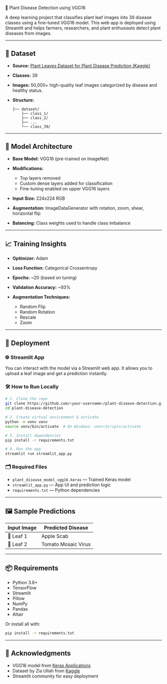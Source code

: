  🌿 Plant Disease Detection using VGG16

A deep learning project that classifies plant leaf images into 39 disease classes using a fine-tuned VGG16 model. This web app is deployed using Streamlit and helps farmers, researchers, and plant enthusiasts detect plant diseases from images.

---

## 📁 Dataset

* **Source:** [Plant Leaves Dataset for Plant Disease Prediction (Kaggle)](https://www.kaggle.com/datasets/ziac007/plant-leaves-dataset-for-plant-disease-prediction)
* **Classes:** 39
* **Images:** 50,000+ high-quality leaf images categorized by disease and healthy status.
* **Structure:**

  ```
  ├── dataset/
      ├── class_1/
      ├── class_2/
      ├── ...
      └── class_39/
  ```

---

## 🧠 Model Architecture

* **Base Model:** VGG16 (pre-trained on ImageNet)
* **Modifications:**

  * Top layers removed
  * Custom dense layers added for classification
  * Fine-tuning enabled on upper VGG16 layers
* **Input Size:** 224x224 RGB
* **Augmentation:** ImageDataGenerator with rotation, zoom, shear, horizontal flip
* **Balancing:** Class weights used to handle class imbalance

---

## 📈 Training Insights

* **Optimizer:** Adam
* **Loss Function:** Categorical Crossentropy
* **Epochs:** \~20 (based on tuning)
* **Validation Accuracy:** \~93%
* **Augmentation Techniques:**

  * Random Flip
  * Random Rotation
  * Rescale
  * Zoom

---

## 🚀 Deployment

### 🌐 Streamlit App

You can interact with the model via a Streamlit web app. It allows you to upload a leaf image and get a prediction instantly.

### 🛠 How to Run Locally

```bash
# 1. Clone the repo
git clone https://github.com/<your-username>/plant-disease-detection.git
cd plant-disease-detection

# 2. Create virtual environment & activate
python -m venv venv
source venv/bin/activate  # On Windows: venv\Scripts\activate

# 3. Install dependencies
pip install -r requirements.txt

# 4. Run the app
streamlit run streamlit_app.py
```

### 🗂 Required Files

* `plant_disease_model_vgg16.keras` — Trained Keras model
* `streamlit_app.py` — App UI and prediction logic
* `requirements.txt` — Python dependencies

---

## 🖼️ Sample Predictions

| Input Image | Predicted Disease   |
| ----------- | ------------------- |
| 🍃 Leaf 1   | Apple Scab          |
| 🍃 Leaf 2   | Tomato Mosaic Virus |

---

## 📦 Requirements

* Python 3.8+
* TensorFlow
* Streamlit
* Pillow
* NumPy
* Pandas
* Altair

Or install all with:

```bash
pip install -r requirements.txt
```

---

## 🤝 Acknowledgments

* VGG16 model from [Keras Applications](https://keras.io/api/applications/)
* Dataset by Zia Ullah from [Kaggle](https://www.kaggle.com/datasets/ziac007/plant-leaves-dataset-for-plant-disease-prediction)
* Streamlit community for easy deployment




